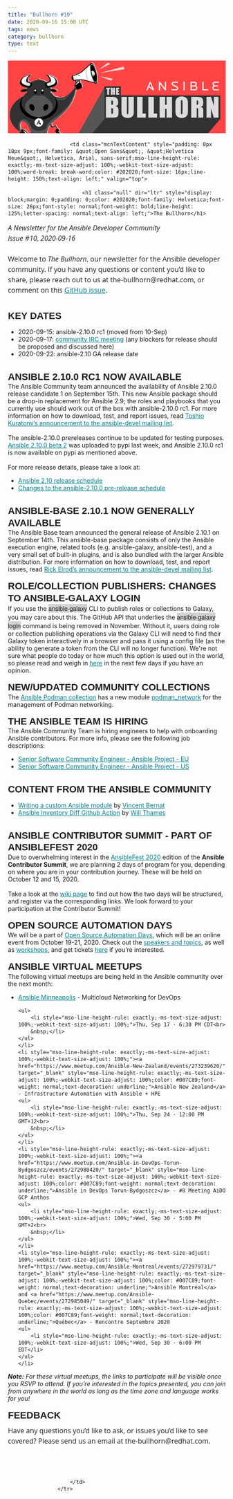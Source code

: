 ```yaml
---
title: "Bullhorn #10"
date: 2020-09-16 15:00 UTC
tags: news
category: bullhorn
type: text
---
```


![Ansible Bullhorn banner](/images/bullhorn-banner-mango.png)

<tr>
                        
                        <td class="mcnTextContent" style="padding: 0px 18px 9px;font-family: &quot;Open Sans&quot;, &quot;Helvetica Neue&quot;, Helvetica, Arial, sans-serif;mso-line-height-rule: exactly;-ms-text-size-adjust: 100%;-webkit-text-size-adjust: 100%;word-break: break-word;color: #202020;font-size: 16px;line-height: 150%;text-align: left;" valign="top">
                        
                            <h1 class="null" dir="ltr" style="display: block;margin: 0;padding: 0;color: #202020;font-family: Helvetica;font-size: 26px;font-style: normal;font-weight: bold;line-height: 125%;letter-spacing: normal;text-align: left;">The Bullhorn</h1>

<p dir="ltr" style="font-family: &quot;Open Sans&quot;, &quot;Helvetica Neue&quot;, Helvetica, Arial, sans-serif;margin: 10px 0;padding: 0;mso-line-height-rule: exactly;-ms-text-size-adjust: 100%;-webkit-text-size-adjust: 100%;color: #202020;font-size: 16px;line-height: 150%;text-align: left;"><em>A Newsletter for the Ansible Developer Community<br>
Issue #10, 2020-09-16</em><br>
<br>
Welcome to <em>The Bullhorn</em>, our newsletter for the Ansible developer community. If you have any questions or content you’d like to share, please reach out to us at the-bullhorn@redhat.com, or comment on this <a href="https://github.com/ansible/community/issues/546" target="_blank" style="mso-line-height-rule: exactly;-ms-text-size-adjust: 100%;-webkit-text-size-adjust: 100%;color: #007C89;font-weight: normal;text-decoration: underline;">GitHub issue</a>.<br>
&nbsp;</p>

<h2 class="null" dir="ltr" style="display: block;margin: 0;padding: 0;color: #202020;font-family: Helvetica;font-size: 22px;font-style: normal;font-weight: bold;line-height: 125%;letter-spacing: normal;text-align: left;">KEY DATES</h2>

<ul dir="ltr">
	<li style="mso-line-height-rule: exactly;-ms-text-size-adjust: 100%;-webkit-text-size-adjust: 100%;">2020-09-15: ansible-2.10.0 rc1 (moved from 10-Sep)</li>
	<li style="mso-line-height-rule: exactly;-ms-text-size-adjust: 100%;-webkit-text-size-adjust: 100%;">2020-09-17: <a href="https://github.com/ansible/community/issues/539" target="_blank" style="mso-line-height-rule: exactly;-ms-text-size-adjust: 100%;-webkit-text-size-adjust: 100%;color: #007C89;font-weight: normal;text-decoration: underline;">community IRC meeting</a> (any blockers for release should be proposed and discussed here)</li>
	<li style="mso-line-height-rule: exactly;-ms-text-size-adjust: 100%;-webkit-text-size-adjust: 100%;">2020-09-22: ansible-2.10 GA release date</li>
</ul>
&nbsp;

<h2 class="null" dir="ltr" style="display: block;margin: 0;padding: 0;color: #202020;font-family: Helvetica;font-size: 22px;font-style: normal;font-weight: bold;line-height: 125%;letter-spacing: normal;text-align: left;">ANSIBLE 2.10.0 RC1 NOW AVAILABLE</h2>
The Ansible Community team announced the availability of Ansible 2.10.0 release candidate 1 on September 15th. This new Ansible package should be a drop-in replacement for Ansible 2.9; the roles and playbooks that you currently use should work out of the box with ansible-2.10.0 rc1. For more information on how to download, test, and report issues, read <a href="https://groups.google.com/forum/#!topic/ansible-devel/hgXx7CEugt0" target="_blank" style="mso-line-height-rule: exactly;-ms-text-size-adjust: 100%;-webkit-text-size-adjust: 100%;color: #007C89;font-weight: normal;text-decoration: underline;">Toshio Kuratomi’s announcement to the ansible-devel mailing list</a>.<br>
<br>
The ansible-2.10.0 prereleases continue to be updated for testing purposes. <a href="https://groups.google.com/forum/#!topic/ansible-devel/93ymbTaUwl4" target="_blank" style="mso-line-height-rule: exactly;-ms-text-size-adjust: 100%;-webkit-text-size-adjust: 100%;color: #007C89;font-weight: normal;text-decoration: underline;">Ansible 2.10.0 beta 2</a> was uploaded to pypi last week, and Ansible 2.10.0 rc1 is now available on pypi as mentioned above.<br>
<br>
For more release details, please take a look at:
<ul>
	<li style="mso-line-height-rule: exactly;-ms-text-size-adjust: 100%;-webkit-text-size-adjust: 100%;"><a href="https://github.com/ansible/ansible/blob/devel/docs/docsite/rst/roadmap/COLLECTIONS_2_10.rst" target="_blank" style="mso-line-height-rule: exactly;-ms-text-size-adjust: 100%;-webkit-text-size-adjust: 100%;color: #007C89;font-weight: normal;text-decoration: underline;">Ansible 2.10 release schedule</a></li>
	<li style="mso-line-height-rule: exactly;-ms-text-size-adjust: 100%;-webkit-text-size-adjust: 100%;"><a href="https://groups.google.com/forum/#!topic/ansible-devel/618bSHJ7K64" target="_blank" style="mso-line-height-rule: exactly;-ms-text-size-adjust: 100%;-webkit-text-size-adjust: 100%;color: #007C89;font-weight: normal;text-decoration: underline;">Changes to the ansible-2.10.0 pre-release schedule</a></li>
</ul>
&nbsp;

<h2 class="null" style="display: block;margin: 0;padding: 0;color: #202020;font-family: Helvetica;font-size: 22px;font-style: normal;font-weight: bold;line-height: 125%;letter-spacing: normal;text-align: left;">ANSIBLE-BASE 2.10.1&nbsp;NOW GENERALLY AVAILABLE</h2>
The Ansible Base team announced the general release of Ansible 2.10.1 on September 14th. This ansible-base package consists of only the Ansible execution engine, related tools (e.g. ansible-galaxy, ansible-test), and a very small set of built-in plugins, and is also bundled with the larger Ansible distribution. For more information on how to download, test, and report issues, read <a href="https://groups.google.com/forum/#!topic/ansible-devel/rnkhV2gHZPo" target="_blank" style="mso-line-height-rule: exactly;-ms-text-size-adjust: 100%;-webkit-text-size-adjust: 100%;color: #007C89;font-weight: normal;text-decoration: underline;">Rick Elrod’s announcement to the ansible-devel mailing list</a>.<br>
&nbsp;
<h2 class="null" style="display: block;margin: 0;padding: 0;color: #202020;font-family: Helvetica;font-size: 22px;font-style: normal;font-weight: bold;line-height: 125%;letter-spacing: normal;text-align: left;">ROLE/COLLECTION PUBLISHERS: CHANGES TO ANSIBLE-GALAXY LOGIN</h2>
If you use the <span style="font-family:source sans pro,helvetica neue,helvetica,arial,sans-serif"><span style="background-color:#D3D3D3">ansible-galaxy</span></span> CLI to publish roles or collections to Galaxy, you may care about this. The GitHub API that underlies the <span style="font-family:source sans pro,helvetica neue,helvetica,arial,sans-serif"><span style="background-color:#D3D3D3">ansible-galaxy login</span></span> command is being removed in November. Without it, users doing role or collection publishing operations via the Galaxy CLI will need to find their Galaxy token interactively in a browser and pass it using a config file (as the ability to generate a token from the CLI will no longer function). We're not sure what people do today or how much this option is used out in the world, so please read and weigh in <a href="https://github.com/ansible/ansible/pull/71628" target="_blank" style="mso-line-height-rule: exactly;-ms-text-size-adjust: 100%;-webkit-text-size-adjust: 100%;color: #007C89;font-weight: normal;text-decoration: underline;">here</a> in the next few days if you have an opinion.<br>
&nbsp;
<h2 class="null" style="display: block;margin: 0;padding: 0;color: #202020;font-family: Helvetica;font-size: 22px;font-style: normal;font-weight: bold;line-height: 125%;letter-spacing: normal;text-align: left;">NEW/UPDATED COMMUNITY COLLECTIONS</h2>
The <a href="https://github.com/containers/ansible-podman-collections" target="_blank" style="mso-line-height-rule: exactly;-ms-text-size-adjust: 100%;-webkit-text-size-adjust: 100%;color: #007C89;font-weight: normal;text-decoration: underline;">Ansible Podman collection</a> has a new module <a href="https://github.com/containers/ansible-podman-collections/blob/master/plugins/modules/podman_network.py" target="_blank" style="mso-line-height-rule: exactly;-ms-text-size-adjust: 100%;-webkit-text-size-adjust: 100%;color: #007C89;font-weight: normal;text-decoration: underline;">podman_network</a> for the management of Podman networking.<br>
&nbsp;
<h2 class="null" style="display: block;margin: 0;padding: 0;color: #202020;font-family: Helvetica;font-size: 22px;font-style: normal;font-weight: bold;line-height: 125%;letter-spacing: normal;text-align: left;">THE ANSIBLE&nbsp;TEAM IS HIRING</h2>
The Ansible Community Team is hiring engineers to help with onboarding Ansible contributors. For more info, please see the following job descriptions:

<ul>
	<li style="mso-line-height-rule: exactly;-ms-text-size-adjust: 100%;-webkit-text-size-adjust: 100%;"><a href="https://global-redhat.icims.com/jobs/80815/senior-software-community-engineer---ansible-project/job?hub=7" target="_blank" style="mso-line-height-rule: exactly;-ms-text-size-adjust: 100%;-webkit-text-size-adjust: 100%;color: #007C89;font-weight: normal;text-decoration: underline;">Senior Software Community Engineer - Ansible Project - EU</a></li>
	<li style="mso-line-height-rule: exactly;-ms-text-size-adjust: 100%;-webkit-text-size-adjust: 100%;"><a href="https://us-redhat.icims.com/jobs/80814/senior-software-community-engineer---ansible-project/job?hub=7" target="_blank" style="mso-line-height-rule: exactly;-ms-text-size-adjust: 100%;-webkit-text-size-adjust: 100%;color: #007C89;font-weight: normal;text-decoration: underline;">Senior Software Community Engineer - Ansible Project - US</a></li>
</ul>
&nbsp;

<h2 class="null" style="display: block;margin: 0;padding: 0;color: #202020;font-family: Helvetica;font-size: 22px;font-style: normal;font-weight: bold;line-height: 125%;letter-spacing: normal;text-align: left;">CONTENT FROM THE ANSIBLE COMMUNITY</h2>

<ul>
	<li style="mso-line-height-rule: exactly;-ms-text-size-adjust: 100%;-webkit-text-size-adjust: 100%;"><a href="https://vincent.bernat.ch/en/blog/2020-custom-ansible-module" target="_blank" style="mso-line-height-rule: exactly;-ms-text-size-adjust: 100%;-webkit-text-size-adjust: 100%;color: #007C89;font-weight: normal;text-decoration: underline;">Writing a custom Ansible module</a> by <a href="https://twitter.com/vince2_" target="_blank" style="mso-line-height-rule: exactly;-ms-text-size-adjust: 100%;-webkit-text-size-adjust: 100%;color: #007C89;font-weight: normal;text-decoration: underline;">Vincent Bernat</a></li>
	<li style="mso-line-height-rule: exactly;-ms-text-size-adjust: 100%;-webkit-text-size-adjust: 100%;"><a href="https://willtham.es/2020/09/09/ansible-inventory-diff-github-action.html" target="_blank" style="mso-line-height-rule: exactly;-ms-text-size-adjust: 100%;-webkit-text-size-adjust: 100%;color: #007C89;font-weight: normal;text-decoration: underline;">Ansible Inventory Diff Github Action</a> by <a href="https://twitter.com/willthames" target="_blank" style="mso-line-height-rule: exactly;-ms-text-size-adjust: 100%;-webkit-text-size-adjust: 100%;color: #007C89;font-weight: normal;text-decoration: underline;">Will Thames</a></li>
</ul>
&nbsp;

<h2 class="mc-toc-title" style="display: block;margin: 0;padding: 0;color: #202020;font-family: Helvetica;font-size: 22px;font-style: normal;font-weight: bold;line-height: 125%;letter-spacing: normal;text-align: left;">ANSIBLE CONTRIBUTOR SUMMIT - PART OF ANSIBLEFEST&nbsp;2020</h2>
Due to overwhelming interest in the <a href="https://www.ansible.com/ansiblefest" target="_blank" style="mso-line-height-rule: exactly;-ms-text-size-adjust: 100%;-webkit-text-size-adjust: 100%;color: #007C89;font-weight: normal;text-decoration: underline;">AnsibleFest 2020</a> edition of the <strong>Ansible Contributor Summit</strong>, we are planning 2 days of program for you, depending on where you are in your contribution journey. These will be held on October 12 and 15, 2020.<br>
<br>
Take a look at the <a href="https://github.com/ansible/community/wiki/Contributor-Summit" target="_blank" style="mso-line-height-rule: exactly;-ms-text-size-adjust: 100%;-webkit-text-size-adjust: 100%;color: #007C89;font-weight: normal;text-decoration: underline;">wiki page</a> to find out how the two days will be structured, and register via the corresponding links. We look forward to your participation at the Contributor Summit!<br>
&nbsp;
<h2 class="null" style="display: block;margin: 0;padding: 0;color: #202020;font-family: Helvetica;font-size: 22px;font-style: normal;font-weight: bold;line-height: 125%;letter-spacing: normal;text-align: left;">OPEN SOURCE AUTOMATION DAYS</h2>
We will be a part of <a href="https://osad-munich.org/en/" target="_blank" style="mso-line-height-rule: exactly;-ms-text-size-adjust: 100%;-webkit-text-size-adjust: 100%;color: #007C89;font-weight: normal;text-decoration: underline;">Open Source Automation Days</a>, which will be an online event from October 19-21, 2020. Check out the <a href="https://osad-munich.org/en/featured-speakers-2020/" target="_blank" style="mso-line-height-rule: exactly;-ms-text-size-adjust: 100%;-webkit-text-size-adjust: 100%;color: #007C89;font-weight: normal;text-decoration: underline;">speakers and topics</a>, as well as <a href="https://osad-munich.org/en/workshops/" target="_blank" style="mso-line-height-rule: exactly;-ms-text-size-adjust: 100%;-webkit-text-size-adjust: 100%;color: #007C89;font-weight: normal;text-decoration: underline;">workshops</a>, and get tickets <a href="https://osad-munich.org/en/osad-2020-tickets/" target="_blank" style="mso-line-height-rule: exactly;-ms-text-size-adjust: 100%;-webkit-text-size-adjust: 100%;color: #007C89;font-weight: normal;text-decoration: underline;">here</a> if you’re interested.<br>
&nbsp;
<h2 class="null" style="display: block;margin: 0;padding: 0;color: #202020;font-family: Helvetica;font-size: 22px;font-style: normal;font-weight: bold;line-height: 125%;letter-spacing: normal;text-align: left;">ANSIBLE VIRTUAL MEETUPS</h2>
The following virtual meetups are being held in the Ansible community over the next month:

<ul>
	<li style="mso-line-height-rule: exactly;-ms-text-size-adjust: 100%;-webkit-text-size-adjust: 100%;"><a href="https://www.meetup.com/Ansible-Minneapolis/events/sbqkgrybcmbwb/" target="_blank" style="mso-line-height-rule: exactly;-ms-text-size-adjust: 100%;-webkit-text-size-adjust: 100%;color: #007C89;font-weight: normal;text-decoration: underline;">Ansible Minneapolis</a> - Multicloud Networking for DevOps

	<ul>
		<li style="mso-line-height-rule: exactly;-ms-text-size-adjust: 100%;-webkit-text-size-adjust: 100%;">Thu, Sep 17 · 6:30 PM CDT<br>
		&nbsp;</li>
	</ul>
	</li>
	<li style="mso-line-height-rule: exactly;-ms-text-size-adjust: 100%;-webkit-text-size-adjust: 100%;"><a href="https://www.meetup.com/Ansible-New-Zealand/events/273239620/" target="_blank" style="mso-line-height-rule: exactly;-ms-text-size-adjust: 100%;-webkit-text-size-adjust: 100%;color: #007C89;font-weight: normal;text-decoration: underline;">Ansible New Zealand</a> - Infrastructure Automation with Ansible + HPE
	<ul>
		<li style="mso-line-height-rule: exactly;-ms-text-size-adjust: 100%;-webkit-text-size-adjust: 100%;">Thu, Sep 24 · 12:00 PM GMT+12<br>
		&nbsp;</li>
	</ul>
	</li>
	<li style="mso-line-height-rule: exactly;-ms-text-size-adjust: 100%;-webkit-text-size-adjust: 100%;"><a href="https://www.meetup.com/Ansible-in-DevOps-Torun-Bydgoszcz/events/272980420/" target="_blank" style="mso-line-height-rule: exactly;-ms-text-size-adjust: 100%;-webkit-text-size-adjust: 100%;color: #007C89;font-weight: normal;text-decoration: underline;">Ansible in DevOps Torun-Bydgoszcz</a> - #8 Meeting AiDO GCP Anthos
	<ul>
		<li style="mso-line-height-rule: exactly;-ms-text-size-adjust: 100%;-webkit-text-size-adjust: 100%;">Wed, Sep 30 · 5:00 PM GMT+2<br>
		&nbsp;</li>
	</ul>
	</li>
	<li style="mso-line-height-rule: exactly;-ms-text-size-adjust: 100%;-webkit-text-size-adjust: 100%;"><a href="https://www.meetup.com/Ansible-Montreal/events/272979731/" target="_blank" style="mso-line-height-rule: exactly;-ms-text-size-adjust: 100%;-webkit-text-size-adjust: 100%;color: #007C89;font-weight: normal;text-decoration: underline;">Ansible Montréal</a> and <a href="https://www.meetup.com/Ansible-Quebec/events/272985049/" target="_blank" style="mso-line-height-rule: exactly;-ms-text-size-adjust: 100%;-webkit-text-size-adjust: 100%;color: #007C89;font-weight: normal;text-decoration: underline;">Québec</a> - Rencontre Septembre 2020
	<ul>
		<li style="mso-line-height-rule: exactly;-ms-text-size-adjust: 100%;-webkit-text-size-adjust: 100%;">Wed, Sep 30 · 6:00 PM EDT</li>
	</ul>
	</li>
</ul>
<em><strong>Note:</strong> For these virtual meetups, the links to participate will be visible once you RSVP to attend. If you’re interested in the topics presented, you can join from anywhere in the world as long as the time zone and language works for you!</em><br>
&nbsp;
<h2 class="null" dir="ltr" style="display: block;margin: 0;padding: 0;color: #202020;font-family: Helvetica;font-size: 22px;font-style: normal;font-weight: bold;line-height: 125%;letter-spacing: normal;text-align: left;">FEEDBACK</h2>

<p dir="ltr" style="font-family: &quot;Open Sans&quot;, &quot;Helvetica Neue&quot;, Helvetica, Arial, sans-serif;margin: 10px 0;padding: 0;mso-line-height-rule: exactly;-ms-text-size-adjust: 100%;-webkit-text-size-adjust: 100%;color: #202020;font-size: 16px;line-height: 150%;text-align: left;">Have any questions you’d like to ask, or issues you’d like to see covered? Please send us an email at&nbsp;the-bullhorn@redhat.com.</p>
&nbsp;

<h1 class="null" dir="ltr" style="display: block;margin: 0;padding: 0;color: #202020;font-family: Helvetica;font-size: 26px;font-style: normal;font-weight: bold;line-height: 125%;letter-spacing: normal;text-align: left;">&nbsp;</h1>

                        </td>
                    </tr>
                
